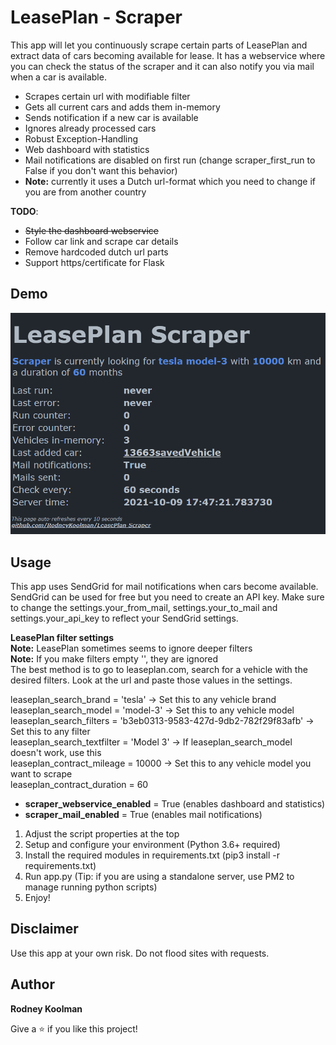 # LeasePlan - Scraper

This app will let you continuously scrape certain parts of LeasePlan and extract data of cars becoming available for lease.
It has a webservice where you can check the status of the scraper and it can also notify you via mail when a car is available.

- Scrapes certain url with modifiable filter
- Gets all current cars and adds them in-memory
- Sends notification if a new car is available
- Ignores already processed cars
- Robust Exception-Handling
- Web dashboard with statistics
- Mail notifications are disabled on first run (change scraper_first_run to False if you don't want this behavior)
- **Note:** currently it uses a Dutch url-format which you need to change if you are from another country

**TODO**:
- ~~Style the dashboard webservice~~
- Follow car link and scrape car details
- Remove hardcoded dutch url parts
- Support https/certificate for Flask

## Demo

![demo](/demo/demo.gif)

## Usage

This app uses SendGrid for mail notifications when cars become available. SendGrid can be used for free but you need to create an API key.
Make sure to change the settings.your_from_mail, settings.your_to_mail and settings.your_api_key to reflect your SendGrid settings.

**LeasePlan filter settings**  
**Note:** LeasePlan sometimes seems to ignore deeper filters  
**Note:** If you make filters empty '', they are ignored  
The best method is to go to leaseplan.com, search for a vehicle with the desired filters. Look at the url and paste those values in the settings.

leaseplan_search_brand = 'tesla' -> Set this to any vehicle brand  
leaseplan_search_model = 'model-3' -> Set this to any vehicle model  
leaseplan_search_filters = 'b3eb0313-9583-427d-9db2-782f29f83afb' -> Set this to any filter  
leaseplan_search_textfilter = 'Model 3' -> If leaseplan_search_model doesn't work, use this  
leaseplan_contract_mileage = 10000 -> Set this to any vehicle model you want to scrape  
leaseplan_contract_duration = 60  

- **scraper_webservice_enabled** = True (enables dashboard and statistics)
- **scraper_mail_enabled** = True (enables mail notifications)

1. Adjust the script properties at the top
2. Setup and configure your environment (Python 3.6+ required)
3. Install the required modules in requirements.txt (pip3 install -r requirements.txt)
4. Run app.py (Tip: if you are using a standalone server, use PM2 to manage running python scripts)
6. Enjoy!

## Disclaimer

Use this app at your own risk. Do not flood sites with requests.

## Author

**Rodney Koolman**

Give a ⭐️ if you like this project!